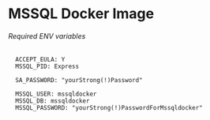 # MSSQL Docker Image

###### Required ENV variables
      ACCEPT_EULA: Y
      MSSQL_PID: Express

      SA_PASSWORD: "yourStrong(!)Password"

      MSSQL_USER: mssqldocker
      MSSQL_DB: mssqldocker
      MSSQL_PASSWORD: "yourStrong(!)PasswordForMssqldocker"


